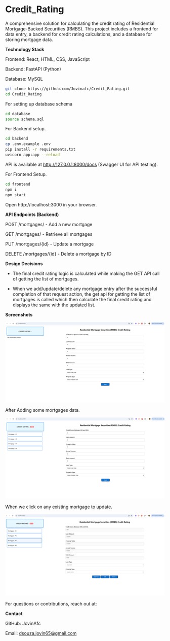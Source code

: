 # Credit_Rating

A comprehensive solution for calculating the credit rating of Residential Mortgage-Backed Securities (RMBS). This project includes a frontend for data entry, a backend for credit rating calculations, and a database for storing mortgage data.

**Technology Stack**

Frontend: React, HTML, CSS, JavaScript

Backend: FastAPI (Python)

Database: MySQL

```bash
git clone https://github.com/Jovinafc/Credit_Rating.git
cd Credit_Rating
```

For setting up database schema

```bash
cd database
source schema.sql
```

For Backend setup.

```bash
cd backend
cp .env.example .env
pip install -r requirements.txt
uvicorn app:app --reload
```

API is available at http://127.0.0.1:8000/docs (Swagger UI for API testing).

For Frontend Setup.

```bash
cd frontend
npm i
npm start
```

Open http://localhost:3000 in your browser.

**API Endpoints (Backend)**

POST /mortgages/ - Add a new mortgage

GET /mortgages/ - Retrieve all mortgages

PUT /mortgages/{id} - Update a mortgage

DELETE /mortgages/{id} - Delete a mortgage by ID


**Design Decisions**

- The final credit rating logic is calculated while making the GET API call of getting the list of mortgages.

- When we add/update/delete any mortgage entry after the successful completion of that request action, the get api for getting the list of mortgages is called which then calculate the final credit rating and displays the same with the updated list.

**Screenshots**

![Initial View](assets/images/Image_One.png)

After Adding some mortgages data.

![Mortgages list and Empty Form View](assets/images/Image_Two.png)

When we click on any existing mortgage to update.

![Selected Mortgage data for update.](assets/images/Image_Three.png)



For questions or contributions, reach out at:

**Contact**

GitHub: JovinAfc

Email: dsouza.jovin65@gmail.com